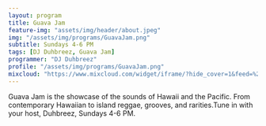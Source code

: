 ```yaml
---
layout: program
title: Guava Jam
feature-img: "assets/img/header/about.jpeg"
img: "/assets/img/programs/GuavaJam.png"
subtitle: Sundays 4-6 PM
tags: [DJ Duhbreez, Guava Jam]
programmer: "DJ Duhbreez"
profile: "/assets/img/programs/GuavaJam.png"
mixcloud: "https://www.mixcloud.com/widget/iframe/?hide_cover=1&feed=%2Ftropicofm%2Fplaylists%2Fguava-jam%2F"
---
```


Guava Jam is the showcase of the sounds of Hawaii and the Pacific. From contemporary Hawaiian to island reggae, grooves, and rarities.Tune in with your host, Duhbreez, Sundays 4-6 PM.
